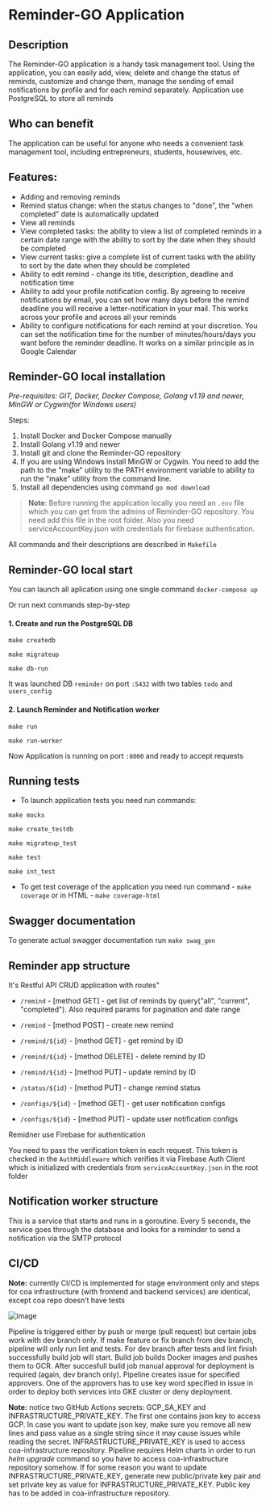 
# Reminder-GO Application

## Description
The Reminder-GO application is a handy task management tool. Using the application, you can easily add, view, delete and change the status of reminds, customize and change them, manage the sending of email notifications by profile and for each remind separately. Application use PostgreSQL to store all reminds

## Who can benefit
The application can be useful for anyone who needs a convenient task management tool, including entrepreneurs, students, housewives, etc.

## Features: 
- Adding and removing reminds
- Remind status change: when the status changes to "done", the "when completed" date is automatically updated
- View all reminds
- View completed tasks: the ability to view a list of completed reminds in a certain date range with the ability to sort by the date when they should be completed 
- View current tasks: give a complete list of current tasks with the ability to sort by the date when they should be completed 
- Ability to edit remind - change its title, description, deadline and notification time
- Ability to add your profile notification config. By agreeing to receive notifications by email, you can set how many days before the remind deadline you will receive a letter-notification in your mail. This works across your profile and across all your reminds
- Ability to configure notifications for each remind at your discretion. You can set the notification time for the number of minutes/hours/days you want before the reminder deadline. It works on a similar principle as in Google Calendar

## **Reminder-GO local installation**
_Pre-requisites: GIT, Docker, Docker Compose, Golang v1.19 and newer, MinGW or Cygwin(for Windows users)_

Steps:
1. Install Docker and Docker Compose manually
2. Install Golang v1.19 and newer
3. Install git and clone the Reminder-GO repository
4. If you are using Windows install MinGW or Cygwin. You need to add the path to the "make" utility to the PATH environment variable to ability to run the "make" utility from the command line.
5. Install all dependencies using command `go mod download`

 
> **Note**: Before running the application locally you need an `.env` file which you can get from the admins of Reminder-GO repository. You need add this file in the root folder. Also you need serviceAccountKey.json with credentials for firebase authentication.

All commands and their descriptions are described in `Makefile`

## Reminder-GO local start
You can launch all aplication using one single command `docker-compose up`

Or run next commands step-by-step
#### 1. Create and run the PostgreSQL DB

`make createdb`

`make migrateup`

`make db-run`

It was launched DB `reminder` on port `:5432` with two tables `todo` and `users_config`

#### 2. Launch Reminder and Notification worker

`make run`

`make run-worker`

Now Application is running on port `:8000` and ready to accept requests

## Running tests
- To launch application tests you need run commands:

`make mocks`

`make create_testdb`

`make migrateup_test`

`make test`

`make int_test`

- To get test coverage of the application you need run command - `make coverage` or in HTML - `make coverage-html`

## Swagger documentation

To generate actual swagger documentation run `make swag_gen`

## Reminder app structure

It's Restful API CRUD application with routes"

- `/remind` - [method GET] - get list of reminds by query("all", "current", "completed"). Also required params for pagination and date range

- `/remind` - [method POST] - create new remind

- `/remind/${id}` - [method GET] - get remind by ID

- `/remind/${id}` - [method DELETE] - delete remind by ID

- `/remind/${id}` - [method PUT] - update remind by ID

- `/status/${id}` - [method PUT] - change remind status

- `/configs/${id}` - [method GET] - get user notification configs 

- `/configs/${id}` - [method PUT] - update user notification configs

Remidner use Firebase for authentication

You need to pass the verification token in each request. This token is checked in the `AuthMiddleware` which verifies it via Firebase Auth Client which is initialized with credentials from `serviceAccountKey.json` in the root folder 

## Notification worker  structure
This is a service that starts and runs in a goroutine. Every 5 seconds, the service goes through the database and looks for a reminder to send a notification via the SMTP protocol

## CI/CD
**Note:** currently CI/CD is implemented for stage environment only and steps for coa infrastructure (with frontend and backend services) are identical, except coa repo doesn’t have tests

![image](https://github.com/red-rocket-software/reminder-go/assets/73254444/f2667561-4cb7-4cf8-bfc3-a5168a1a099b)


Pipeline is triggered either by push or merge (pull request) but certain jobs work with dev branch only. If make feature or fix branch from dev branch, pipeline will only run lint and tests. For dev branch after tests and lint finish successfully build job will start. Build job builds Docker images and pushes them to GCR. After succesfull build job manual approval for deployment is required (again, dev branch only). Pipeline creates issue for specified approvers. One of the approvers has to use key word specified in issue in order to deploy both services into GKE cluster or deny deployment.

**Note:** notice two GitHub Actions secrets: GCP_SA_KEY and INFRASTRUCTURE_PRIVATE_KEY. The first one contains json key to access GCP. In case you want to update json key, make sure you remove all new lines and pass value as a single string since it may cause issues while reading the secret. INFRASTRUCTURE_PRIVATE_KEY is used to access coa-infrastructure repository. Pipeline requires Helm charts in order to run *helm upgrade* command so you have to access coa-infrastructure repository somehow. If for some reason you want to update INFRASTRUCTURE_PRIVATE_KEY, generate new public/private key pair and set private key as value for INFRASTRUCTURE_PRIVATE_KEY. Public key has to be added in coa-infrastructure repository.
